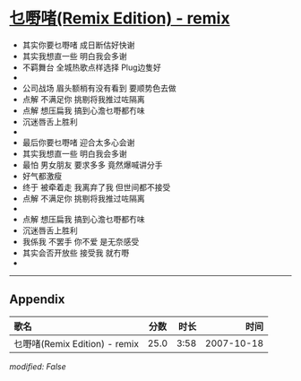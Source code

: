 # [乜嘢啫(Remix Edition) - remix](https://music.163.com/song?id=65516)

* 其实你要乜嘢啫 成日断估好快谢
* 其实我想直一些 明白我会多谢
* 不羁舞台 全城热歌点样选择 Plug边隻好
* 
* 公司战场 眉头额梢有没有看到 要顺势色去做
* 点解 不满足你 挑剔将我推过咗隔离
* 点解 想压扁我 搞到心澹乜嘢都冇味
* 沉迷唇舌上胜利
* 
* 最后你要乜嘢啫 迎合太多心会谢
* 其实我想直一些 明白我会多谢
* 最怕 男女朋友 要求多多 竟然爆喊讲分手
* 好气都激瘦
* 终于 被牵着走 我离弃了我 但世间都不接受
* 点解 不满足你 挑剔将我推过咗隔离
* 
* 点解 想压扁我 搞到心澹乜嘢都冇味
* 沉迷唇舌上胜利
* 我係我 不罢手 你不爱 是无奈感受
* 其实会否开放些 接受我 就冇嘢
* 


---

## Appendix

|歌名|分数|时长|时间|
|:---|:---:|---:|---:|
|乜嘢啫(Remix Edition) - remix|25.0|3:58|2007-10-18

*modified: False*